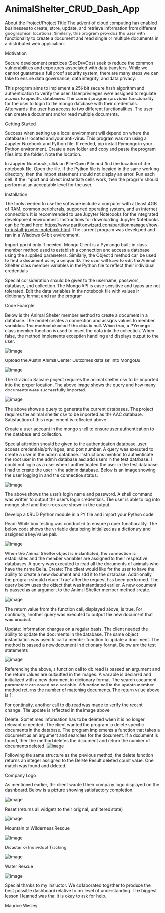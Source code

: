 # AnimalShelter_CRUD_Dash_App
About the Project/Project Title
The advent of cloud computing has enabled businesses to create, store, update, and retrieve information from different geographical locations. Similarly, this program provides the user with functionality to create a document and read single or multiple documents in a distributed web application. 

Motivation

Secure development practices (SecDevOps) seek to reduce the common vulnerabilities and exposures associated with data transfers. While we cannot guarantee a full proof security system, there are many steps we can take to ensure data governance, data integrity, and data privacy.

This program aims to implement a 256 bit secure hash algorithm and authentication to verify the user. User privileges were assigned to regulate access to specific databases. The current program provides functionality for the user to login to the mongo database with their credentials. Afterwards, the user has access to two different functionalities. The user can create a document and/or read multiple documents.

Getting Started

Success when setting up a local environment will depend on where the database is located and your anti-virus. This program was ran using a Jupyter Notebook and Python file. If needed, pip install Pymongo in your Python environment. Create a new folder and copy and paste the program files into the folder. Note the location.

In Jupyter Notebook, click on File-Open File and find the location of the notebook file. Open the file. If the Python file is located in the same working directory, then the import statement should not display an error. Run each cell. If the import and object instantiate cells work, then the program should perform at an acceptable level for the user.

Installation

The tools needed to use the software include a computer with at least 4GB of RAM, common peripherals, supported operating system, and an internet connection. It is recommended to use Jupyter Notebooks for the integrated development environment. Instructions for downloading Jupyter Notebooks can be found here: https://www.partitionwizard.com/partitionmanager/how-to-install-jupyter-notebook.html. The current program was developed and ran in a Windows 64bit environment.

Import pprint only if needed. Mongo Client is a Pymongo built-in class member method used to establish a connection and access a database using the supplied parameters. Similarly, the ObjectId method can be used to find a document using a unique ID. The user will have to edit the Animal Shelter class member variables in the Python file to reflect their individual credentials.

Special consideration should be given to the username, password, database, and collection. The Mongo API is case sensitive and typos are not tolerated. Edit the data variables in the notebook file with values in dictionary format and run the program.

Code Example

Below is the Animal Shelter member method to create a document in a database. The model creates a connection and assigns values to member variables. The method checks if the data is null. When true, a PYmongo class member function is used to insert the data into the collection. When false, the method implements exception handling and displays output to the user.

![image](https://github.com/mwesley8/AnimalShelter_CRUD_Dash_App/assets/105822088/f60bbcf6-a2a8-4436-85b3-044f3719cded)

Upload the Austin Animal Center Outcomes data set into MongoDB

![image](https://github.com/mwesley8/AnimalShelter_CRUD_Dash_App/assets/105822088/9c40bed7-bae5-41ee-bbc2-e5a300772eb7)

The Grazioso Salvare project requires the animal shelter csv to be imported into the proper location. The above image shows the query and how many documents were successfully imported.

![image](https://github.com/mwesley8/AnimalShelter_CRUD_Dash_App/assets/105822088/2222192e-2028-4bb3-9f12-fb8ae7a0c7fd)

The above shows a query to generate the current databases. The project requires the animal shelter csv to be imported as the AAC database. Satisfaction of this requirement is reflected above.

Create a user account in the mongo shell to ensure user authentication to the database and collection.

Special attention should be given to the authentication database, user access credentials/privileges, and port number. A query was executed to create a user in the admin database. Instructions mention to authenticate the root user in the admin database and add users in the test database. I could not login as a user when I authenticated the user in the test database. I had to create the user in the admin database. Below is an image showing the user logging in and the connection status.

![image](https://github.com/mwesley8/AnimalShelter_CRUD_Dash_App/assets/105822088/273efd30-e88a-4db5-8b4b-b10a6967e86f)

The above shows the user’s login name and password. A shell command was written to output the user’s login credentials. The user is able to log into mongo shell and their roles are shown in the output.

Develop a CRUD Python module in a PY file and import your Python code

Read: White box testing was conducted to ensure proper functionality. The below code shows the variable data being initialized as a dictionary and assigned a key/value pair.

![image](https://github.com/mwesley8/AnimalShelter_CRUD_Dash_App/assets/105822088/77f963bf-4df0-421e-bcb1-41c29b01b65c)

When the Animal Shelter object is instantiated, the connection is established and the member variables are assigned to their respective databases. A query was executed to read all the documents of animals who have the name Bella.
Create: The client would like for the user to have the ability to create a new document and add it to the database. Additionally, the program should return ‘True’ after the request has been performed. The query below uses the object that was instantiated earlier. A new document is passed as an argument to the Animal Shelter member method create. 

![image](https://github.com/mwesley8/AnimalShelter_CRUD_Dash_App/assets/105822088/f3014277-fe20-4079-817e-9e1cedd48958)

The return value from the function call, displayed above, is true. For continuity, another query was executed to output the new document that was created.

Update: Information changes on a regular basis. The client needed the ability to update the documents in the database. The same object instantiation was used to call a member function to update a document. The method is passed a new document in dictionary format. Below are the test statements.

![image](https://github.com/mwesley8/AnimalShelter_CRUD_Dash_App/assets/105822088/d9aa4964-b89a-4d41-b05e-322faa811775)

Referencing the above, a function call to db.read is passed an argument and the return values are outputted in the images. A variable is declared and initialized with a new document in dictionary format. The search document parameters are saved as a variable. A function call to the update member method returns the number of matching documents. The return value above is 1.

For continuity, another call to db.read was made to verify the recent change. The update is reflected in the image above.

Delete: Sometimes information has to be deleted when it is no longer relevant or needed. The client wanted the program to delete specific documents in the database. The program implements a function that takes a document as an argument and searches for the document. If a document is found, then the method deletes the document and return the number of documents deleted.
![image](https://github.com/mwesley8/AnimalShelter_CRUD_Dash_App/assets/105822088/d038c9ab-c794-4e4b-9166-5b13a9646832)

Following the same structure as the previous method, the delete function returns an integer assigned to the Delete Result deleted count value. One match was found and deleted.

Company Logo

As mentioned earlier, the client wanted their company logo displayed on the dashboard. Below is a picture showing satisfactory completion.

![image](https://github.com/mwesley8/AnimalShelter_CRUD_Dash_App/assets/105822088/b040ffac-4984-4ecc-a093-c6a62a7ad980)

Reset (returns all widgets to their original, unfiltered state)

![image](https://github.com/mwesley8/AnimalShelter_CRUD_Dash_App/assets/105822088/d381fa24-3475-4356-aea6-3ff5afc8e506)

Mountain or Wilderness Rescue

![image](https://github.com/mwesley8/AnimalShelter_CRUD_Dash_App/assets/105822088/0ea70002-0075-479e-9e53-b14ccfd64d9a)

Disaster or Individual Tracking

![image](https://github.com/mwesley8/AnimalShelter_CRUD_Dash_App/assets/105822088/678d5e51-e2d4-453e-89c3-5557939ec0d0)

Water Rescue

![image](https://github.com/mwesley8/AnimalShelter_CRUD_Dash_App/assets/105822088/67951155-c0e9-4de6-a4ad-dfb1ecf7917a)

Special thanks to my instuctor. We collaborated together to produce the best possible dashboard relative to my level of understanding.
The biggest lesson I learned was that it is okay to ask for help.

Maurice Wesley








